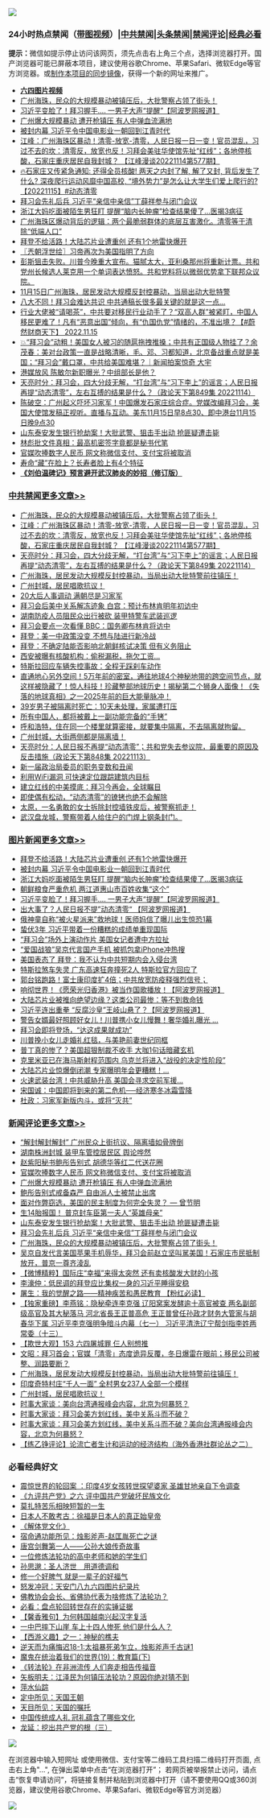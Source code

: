 ![](https://raw.githubusercontent.com/jsvpn/jsproxy/dev/64photo/fqnews-qr.jpg)

<div id="tt">
<h3>24小时热点禁闻（<a href="https://aaa.v2dns.tk/?QAjUl=BgRp5UNKRn&T5Vk=fPVH&Q59Ab=WxGE" target="_blank">带图视频</a>）|<a href="#%E4%B8%AD%E5%85%B1%E7%A6%81%E9%97%BB%E6%9B%B4%E5%A4%9A%E6%96%87%E7%AB%A0">中共禁闻</a>|<a href="#%E5%9B%BE%E7%89%87%E6%96%B0%E9%97%BB%E6%9B%B4%E5%A4%9A%E6%96%87%E7%AB%A0">头条禁闻</a>|<a href="#%E6%96%B0%E9%97%BB%E8%AF%84%E8%AE%BA%E6%9B%B4%E5%A4%9A%E6%96%87%E7%AB%A0">禁闻评论|<a href="#%E5%BF%85%E7%9C%8B%E7%BB%8F%E5%85%B8%E5%A5%BD%E6%96%87">经典必看</a></h3>
<div><b>提示：</b>微信如提示停止访问该网页，须先点击右上角三个点，选择浏览器打开。国产浏览器可能已屏蔽本项目，建议使用谷歌Chrome、苹果Safari、微软Edge等官方浏览器。或<a href="%E5%88%B6%E4%BD%9Cgit%E7%A6%81%E9%97%BB%E9%95%9C%E5%83%8F.md">制作本项目的同步镜像</a>，获得一个新的网址来推广。</div>
<ul>
<li><b><a href="http://d2.v2rss.gq/64.mp4" target="_blank">六四图片视频</a></b></li>
<li><a href="/comments/20221115/1811506.md">广州海珠，民众的大规模暴动被镇压后，大批警察占领了街头！</a></li>
<li><a href="/topimagenews/20221115/1811450.md">习近平变脸了！拜习握手…. 一男子大声“提醒”【阿波罗网报道】</a></li>
<li><a href="/comments/20221116/1811610.md">广州爆大规模暴动 遭开枪镇压 有人中弹血流满地</a></li>
<li><a href="/topimagenews/20221115/1811492.md">被封内幕 习近平令中国电影业一朝回到江青时代</a></li>
<li><a href="/cbnews/20221115/1811505.md">江峰：广州海珠区暴动！清零-放宽-清零，人民日报一日一变！官员混乱，习过不去的坎：清零反，放宽也反！习拜会美驻华使馆先扯“红线”；各地停核酸，石家庄重庆居民自我封城？ 【江峰漫谈20221114第577期】</a></li>
<li><a href="/sohnews/20221115/1811563.md">🔥石家庄又传紧急通知: 还得全员核酸! 两天之内封了解, 解了又封, 背后发生了什么? 深夜爬行运动风靡中国高校, “境外势力”是怎么让大学生们爱上爬行的?【20221115】#动态清零</a></li>
<li><a href="/comments/20221115/1811565.md">拜习会先礼后兵 习近平“亲信中亲信”丁薛祥参与闭门会议</a></li>
<li><a href="/topimagenews/20221115/1811491.md">浙江大妈吃面被陌生男狂盯 提醒“脑内长肿瘤”检查结果傻了…医揭3病征</a></li>
<li><a href="/sohnews/20221115/1811409.md">广州海珠区爆动背后的逻辑：两个最脆弱群体的底层互害激化。清零等于清除“低端人口”</a></li>
<li><a href="/topimagenews/20221115/1811493.md">拜登不给活路！大陆芯片业遭重创 还有1个地雷快爆开</a></li>
<li><a href="/ssgc/20221115/1811478.md">〖兲朝浮世绘〗习帝再次为美国指明了方向</a></li>
<li><a href="/sohnews/20221116/1811620.md">彭斯狙击失败。川普今晚重大宣布。猫腻太大，亚利桑那州将重新计票。共和党州长候选人莱克用一个单词表达愤怒。共和党料将以微弱优势拿下联邦众议院。</a></li>
<li><a href="/sohnews/20221115/1811591.md">11月15日广州海珠，居民发动大规模反封控暴动，当局出动大批特警</a></li>
<li><a href="/cnnews/20221115/1811467.md">八大不同！拜习会难达共识 中共通稿长很多最关键的就是这一点…</a></li>
<li><a href="/sohnews/20221115/1811570.md">行业大佬被“请喝茶”，中共要对移民行业动手了？“双高人群”被紧盯，中国人移民更难了！凡有“恶意出国”倾向，有“仇国仇党”情绪的，不准出境？【#蔚然财商天下】 2022.11.15</a></li>
<li><a href="/sohnews/20221115/1811540.md">💥“拜习会”动粗！美国女人被习的随扈拖拽推搡；中共有正国级人物挂了？余茂春：美对台政策一直是战略清晰，毛、邓、习都知道，北京备战重点就是美国；“拜习会”戴口罩，中共给美国难堪？｜新闻拍案惊奇 大宇</a></li>
<li><a href="/baitai/20221115/1811470.md">港媒放风 陈敏尔新职曝光？中组部长是他？</a></li>
<li><a href="/cbnews/20221115/1811463.md">天亮时分：拜习会，四大分歧无解，“打台湾”与“习下李上”的谣言；人民日报再提“动态清零”，左右互搏的结果是什么？（政论天下第849集 20221114）</a></li>
<li><a href="/sohnews/20221115/1811578.md">陈破空：广州起义吓坏习家军！中国爆发石家庄综合症。党媒改编拜习会，美国大使馆发稿正视听。直播与互动。美东11月15日早8点30、即中港台11月15日晚9点30</a></li>
<li><a href="/comments/20221115/1811566.md">山东泰安发生银行抢劫案！大批武警、狙击手出动 抢匪疑遭击毙</a></li>
<li><a href="/cnnews/20221115/1811482.md">林彪批文件真相：最高机密签字竟都是秘书代笔</a></li>
<li><a href="/comments/20221116/1811616.md">官媒吹捧数字人民币 网文称微信支付、支付宝将被取消</a></li>
<li><a href="/lifebaike/20221115/1811536.md">寿命“藏”在脸上？长寿者脸上有4个特征</a></li>
<li><b><a href="/comments/20200207/1272816.md" target="_blank">《刘伯温碑记》预言避开武汉肺炎的妙招（修订版）</a></b></li>
</ul>
</div>

<div class="catlist">
<h3><a href="/cbnews/" target="_blank">中共禁闻</a><span><a href="/cbnews/" target="_blank" rel="nofollow">更多文章>></a></span></h3>
<ul>
<li><a href="/comments/20221115/1811506.md" target="_blank">广州海珠，民众的大规模暴动被镇压后，大批警察占领了街头！</a></li>
<li><a href="/cbnews/20221115/1811505.md" target="_blank">江峰：广州海珠区暴动！清零-放宽-清零，人民日报一日一变！官员混乱，习过不去的坎：清零反，放宽也反！习拜会美驻华使馆先扯“红线”；各地停核酸，石家庄重庆居民自我封城？ 【江峰漫谈20221114第577期】</a></li>
<li><a href="/cbnews/20221115/1811463.md" target="_blank">天亮时分：拜习会，四大分歧无解，“打台湾”与“习下李上”的谣言；人民日报再提“动态清零”，左右互搏的结果是什么？（政论天下第849集 20221114）</a></li>
<li><a href="/comments/20221115/1811373.md" target="_blank">广州海珠，居民发动大规模反封控暴动，当局出动大批特警前往镇压！</a></li>
<li><a href="/comments/20221115/1811313.md" target="_blank">广州封城，居民唱歌抗议！</a></li>
<li><a href="/cbnews/20221115/1811240.md" target="_blank">20大后人事调动 满朝尽是习家军</a></li>
<li><a href="/cbnews/20221115/1811239.md" target="_blank">拜习会后美中关系解冻迹象 白宫：预计布林肯明年初访中</a></li>
<li><a href="/cbnews/20221115/1811231.md" target="_blank">湖南防疫人员阻民众出行被砍 装甲特警车武装巡逻</a></li>
<li><a href="/cbnews/20221115/1811212.md" target="_blank">拜习会要点一次看懂 BBC：国务卿布林肯将访中</a></li>
<li><a href="/cbnews/20221115/1811211.md" target="_blank">拜登：美一中政策没变 不想与陆进行新冷战</a></li>
<li><a href="/cbnews/20221115/1811210.md" target="_blank">拜登：不确定陆能否影响北朝鲜核试决策 但有义务阻止</a></li>
<li><a href="/cbnews/20221114/1811163.md" target="_blank">西安被曝有核酸机构：偷税漏税，拖欠工资…</a></li>
<li><a href="/cbnews/20221114/1811078.md" target="_blank">特斯拉回应车辆失控事故：全程无踩刹车动作</a></li>
<li><a href="/comments/20221114/1811075.md" target="_blank">直通地心另外空间！5万年前的密室，通往地球4个神秘地带的跨空间节点，就这样被隐藏了！惊人科技！珍藏整部地球历史！揭秘第二个狮身人面像！《失落的地球真相》之一2025年前的巨大能量脉冲！</a></li>
<li><a href="/cbnews/20221114/1811064.md" target="_blank">39岁男子被隔离时死亡：10天未处理，家属遭打压</a></li>
<li><a href="/cbnews/20221114/1811057.md" target="_blank">所有中国人，都将被戴上一副功能完备的“手铐”</a></li>
<li><a href="/comments/20221114/1810974.md" target="_blank">呼和浩特，住在同一个楼里就算密接，就要集中隔离，不去隔离就拘留。</a></li>
<li><a href="/comments/20221114/1810953.md" target="_blank">广州封城，大街两侧都是隔离墙！</a></li>
<li><a href="/cbnews/20221114/1810944.md" target="_blank">天亮时分：人民日报不再提“动态清零”；共和党失去参议院，最重要的原因及反击措施（政论天下第848集 20221113）</a></li>
<li><a href="/cbnews/20221114/1810924.md" target="_blank">新一届政治局委员的职务变数和丑闻</a></li>
<li><a href="/cbnews/20221114/1810892.md" target="_blank">利用WiFi漏洞 可快速定位跟踪建筑内目标</a></li>
<li><a href="/cbnews/20221114/1810884.md" target="_blank">建立红线的中美摸底：拜习今再会，全球瞩目</a></li>
<li><a href="/cbnews/20221114/1810849.md" target="_blank">即使偶有松动，“动态清零”的镣铐也绝不会解除</a></li>
<li><a href="/comments/20221114/1810826.md" target="_blank">太原，一名勇敢的女士拆除封控墙铁皮后，被警察抓走！</a></li>
<li><a href="/comments/20221114/1810825.md" target="_blank">武汉盘龙城，警察带着人给住户的门焊上钢条封门。</a></li>

</ul>
</div>
<div class="catlist">
<h3><a href="/topimagenews/" target="_blank">图片新闻</a><span><a href="/topimagenews/" target="_blank" rel="nofollow">更多文章>></a></span></h3>
<ul>
<li><a href="/topimagenews/20221115/1811493.md" target="_blank">拜登不给活路！大陆芯片业遭重创 还有1个地雷快爆开</a></li>
<li><a href="/topimagenews/20221115/1811492.md" target="_blank">被封内幕 习近平令中国电影业一朝回到江青时代</a></li>
<li><a href="/topimagenews/20221115/1811491.md" target="_blank">浙江大妈吃面被陌生男狂盯 提醒“脑内长肿瘤”检查结果傻了…医揭3病征</a></li>
<li><a href="/topimagenews/20221115/1811474.md" target="_blank">朝鲜粮食严重危机 两江道惠山市百姓收集“这个”</a></li>
<li><a href="/topimagenews/20221115/1811450.md" target="_blank">习近平变脸了！拜习握手…. 一男子大声“提醒”【阿波罗网报道】</a></li>
<li><a href="/topimagenews/20221115/1811402.md" target="_blank">出大事了？人民日报不提”动态清零“ 【阿波罗网报道】</a></li>
<li><a href="/topimagenews/20221115/1811299.md" target="_blank">俄神童自称“被火星派来”救地球！医师妈信了曝儿出生惊恐1幕</a></li>
<li><a href="/topimagenews/20221115/1811280.md" target="_blank">蛰伏3年 习近平带着一份糟糕的成绩单重现国际</a></li>
<li><a href="/topimagenews/20221115/1811238.md" target="_blank">“拜习会”场外上演动作片 美国女记者遭中方拉扯</a></li>
<li><a href="/topimagenews/20221115/1811222.md" target="_blank">“爱国战狼”吴京代言国产手机 被抓包拿iPhone冲热搜</a></li>
<li><a href="/topimagenews/20221114/1811180.md" target="_blank">美国表态了 拜登：我不认为中共短期内会入侵台湾</a></li>
<li><a href="/topimagenews/20221114/1811121.md" target="_blank">特斯拉煞车失灵 广东高速狂奔撞死2人 特斯拉官方回应了</a></li>
<li><a href="/topimagenews/20221114/1811092.md" target="_blank">郭台铭跑路！富士康印度扩4倍；中共放宽防疫释强烈信号；</a></li>
<li><a href="/topimagenews/20221114/1811026.md" target="_blank">响彻世界！《愿荣光归香港》被当作国歌播放！【阿波罗网报道】</a></li>
<li><a href="/topimagenews/20221114/1811021.md" target="_blank">大陆芯片业被推向绝望边缘？这类公司最惨：等不到救命钱</a></li>
<li><a href="/topimagenews/20221114/1811007.md" target="_blank">习近平连出重拳 “反腐沙皇”王岐山悬了？【阿波罗网报道】</a></li>
<li><a href="/topimagenews/20221114/1810993.md" target="_blank">警告女婿最好照顾好女儿！川普携小女儿慢舞！奢华婚礼曝光 …</a></li>
<li><a href="/topimagenews/20221114/1810981.md" target="_blank">拜习会即将登场，“达这成果就成功”</a></li>
<li><a href="/topimagenews/20221114/1810980.md" target="_blank">川普挽小女儿走婚礼红毯，与美艳前妻世纪同框</a></li>
<li><a href="/topimagenews/20221114/1810959.md" target="_blank">普丁真的惨了？美国超狠制裁不收手 大咖1句话暗藏玄机</a></li>
<li><a href="/topimagenews/20221114/1810947.md" target="_blank">克里米亚已在海马斯射程范围内 乌克兰将进入“战役的决定性阶段”</a></li>
<li><a href="/topimagenews/20221114/1810932.md" target="_blank">大陆芯片业惊爆倒闭潮 专家曝明年会更糟糕！…</a></li>
<li><a href="/topimagenews/20221114/1810916.md" target="_blank">火速武装台湾！中共威胁升高 美国会寻求空前军援…</a></li>
<li><a href="/topimagenews/20221114/1810915.md" target="_blank">宋国诚：中国即将到来的第二危机──经济寒冬冰霜雪降</a></li>
<li><a href="/topimagenews/20221114/1810901.md" target="_blank">杜政：习家军新版内斗，或将“灭共”</a></li>

</ul>
</div>
<div class="catlist">
<h3><a href="/comments/" target="_blank">新闻评论</a><span><a href="/comments/" target="_blank" rel="nofollow">更多文章>></a></span></h3>
<ul>
<li><a href="/comments/20221116/1811663.md" target="_blank">“解封解封解封” 广州民众上街抗议、隔离墙如骨牌倒</a></li>
<li><a href="/comments/20221116/1811618.md" target="_blank">湖南株洲封城 装甲车管控居民区 舆论哗然</a></li>
<li><a href="/comments/20221116/1811617.md" target="_blank">赵紫阳秘书鲍彤告别式 胡德华等红二代送花圈</a></li>
<li><a href="/comments/20221116/1811616.md" target="_blank">官媒吹捧数字人民币 网文称微信支付、支付宝将被取消</a></li>
<li><a href="/comments/20221116/1811610.md" target="_blank">广州爆大规模暴动 遭开枪镇压 有人中弹血流满地</a></li>
<li><a href="/comments/20221115/1811590.md" target="_blank">鲍彤告别式戒备森严 自由派人士被禁止出席</a></li>
<li><a href="/comments/20221115/1811012.md" target="_blank">面对作弊窃选，美国的民主制度为何完全失灵？ — 曾节明</a></li>
<li><a href="/comments/20221115/1811567.md" target="_blank">生14胎报国！ 普京封车臣第一夫人“英雄母亲”</a></li>
<li><a href="/comments/20221115/1811566.md" target="_blank">山东泰安发生银行抢劫案！大批武警、狙击手出动 抢匪疑遭击毙</a></li>
<li><a href="/comments/20221115/1811565.md" target="_blank">拜习会先礼后兵 习近平“亲信中亲信”丁薛祥参与闭门会议</a></li>
<li><a href="/comments/20221115/1811506.md" target="_blank">广州海珠，民众的大规模暴动被镇压后，大批警察占领了街头！</a></li>
<li><a href="/comments/20221115/1811462.md" target="_blank">吴京自发代言美国苹果手机辱华，拜习会前赵立坚叫駡美国！石家庄市民抵制放开，普京一尊齐淩乱</a></li>
<li><a href="/comments/20221115/1811454.md" target="_blank">【微博精粹】国际庄“幸福”来得太突然 还有卖核酸发大财的小孩</a></li>
<li><a href="/comments/20221115/1811453.md" target="_blank">李濠仲：低民调的拜登应比集权一身的习近平睡得安稳</a></li>
<li><a href="/comments/20221115/1811452.md" target="_blank">屠生：我的觉醒之路——精神疾苦和愚民教育 【粉红必读】</a></li>
<li><a href="/comments/20221115/1811446.md" target="_blank">【独家重磅】李燕铭：隐秘牵连李克强 辽阳窝案发酵逾十高官被查 两名副部级高官及其大秘落马 河北省長王正普高危 王正普曾任孙政才财务大管家与胡春华下属 习近平李克强明争暗斗内幕（七一） 习近平清洗辽宁帮剑指李姓两常委（十三）</a></li>
<li><a href="/comments/20221115/1811408.md" target="_blank">【欺世大观】153 六四屠城罪 仨人别想推</a></li>
<li><a href="/comments/20221115/1811376.md" target="_blank">文昭：拜习首会；官媒「清零」态度诡异反覆，冬日爆雷在眼前；移民公司被整、润路要断？</a></li>
<li><a href="/comments/20221115/1811373.md" target="_blank">广州海珠，居民发动大规模反封控暴动，当局出动大批特警前往镇压！</a></li>
<li><a href="/comments/20221115/1811360.md" target="_blank">印度奇特村庄“千人一面” 全村男女237人全部一个模样</a></li>
<li><a href="/comments/20221115/1811313.md" target="_blank">广州封城，居民唱歌抗议！</a></li>
<li><a href="/comments/20221115/1811219.md" target="_blank">时事大家谈：美向台湾通报峰会内容，北京为何暴怒？</a></li>
<li><a href="/comments/20221115/1811218.md" target="_blank">时事大家谈：拜习会美方划红线，美中关系斗而不破？</a></li>
<li><a href="/comments/20221115/1811193.md" target="_blank">时事大家谈：拜习会美方划红线，美中关系斗而不破？美向台湾通报峰会内容，北京为何暴怒？</a></li>
<li><a href="/comments/20221115/1811188.md" target="_blank">【练乙铮评论】论流亡者生计和运动的经济结构（海外香港社群论丛之二）</a></li>

</ul>
</div>

<div class="catlist">
<h3>必看经典好文</h3>
<ul>
<li><a href="/comments/20210307/1499941.md" target="_blank">震惊世界的轮回案 ：印度4岁女孩转世探望婆家 圣雄甘地亲自下令调查</a></li>
<li><a href="/bookonline/20131116/201050.md" target="_blank">《九评共产党》之六 评中国共产党破坏民族文化</a></li>
<li><a href="/tculture/20211006/1633976.md" target="_blank">莫扎特苦乐相映短暂的一生</a></li>
<li><a href="/sohnews/20160609/543313.md" target="_blank">日本人不敢考古：徐福是日本人的真正始皇帝</a></li>
<li><a href="/bookwiki/20130610/138400.md" target="_blank">《解体党文化》</a></li>
<li><a href="/tculture/20151001/455916.md" target="_blank">宿命通功能所见：烛影斧声-赵匡胤死亡之谜</a></li>
<li><a href="/comments/20220902/1779609.md" target="_blank">唐宫剑舞第一人——公孙大娘传奇故事</a></li>
<li><a href="/cbnews/20200702/1354550.md" target="_blank">一位修炼法轮功的高中老师和她的学生们</a></li>
<li><a href="/comments/20210216/1488350.md" target="_blank">孙思邈：圣人济世　用道德调和</a></li>
<li><a href="/funmedia/20200713/1359909.md" target="_blank">修一个好脾气 就是一辈子的好福气</a></li>
<li><a href="/comments/20200604/783200.md" target="_blank">怒发冲冠：天安门八九六四图片纪录片</a></li>
<li><a href="/sohnews/20150109/351438.md" target="_blank">佛教协会会长、省佛协代表为啥修炼了法轮功？</a></li>
<li><a href="/comments/20211129/1658340.md" target="_blank">必看：盘点轮回转世存在的实锤证据</a></li>
<li><a href="/bannedvideo/20210301/1495767.md" target="_blank">【馨香雅句】为何韩国越南兴起汉字复活</a></li>
<li><a href="/cbnews/20200611/1343057.md" target="_blank">一中巴摔下山崖 车上十四人惨死 他们是什么人？</a></li>
<li><a href="/comments/20210210/1484775.md" target="_blank">【西游义趣】之一：神秘的樵夫</a></li>
<li><a href="/tculture/20190304/1091068.md" target="_blank">逆天而为痛悔迟18-1:太祖暴死弟乍立，烛影斧声千古谜1</a></li>
<li><a href="/comments/20180716/972458.md" target="_blank">魔鬼在统治着我们的世界(19)：教育篇(下)</a></li>
<li><a href="/comments/20210509/1542786.md" target="_blank">《转法轮》在非洲流传 人们奔走相告传福音</a></li>
<li><a href="/comments/20220531/1739728.md" target="_blank">矢板明夫：江泽民为何镇压法轮功？原因你绝对猜不到</a></li>
<li><a href="/cbnews/20210809/1603030.md" target="_blank">萍水仙踪</a></li>
<li><a href="/tculture/xiulian/20151111/470021.md" target="_blank">定中所见：天国王朝</a></li>
<li><a href="/tculture/20180919/1000196.md" target="_blank">天目所见：天国的嘱托</a></li>
<li><a href="/bannedvideo/20211002/1631942.md" target="_blank">中国传统成人礼 冠礼蕴含了哪些文化</a></li>
<li><a href="/comments/20200929/1405201.md" target="_blank">龙延：挖出共产党的根（三）</a></li>

</ul>
</div>

![](https://raw.githubusercontent.com/jsvpn/jsproxy/dev/64photo/fqnews-qr.jpg)

在浏览器中输入短网址 或使用微信、支付宝等二维码工具扫描二维码打开页面, 点击右上角"...", 在弹出菜单中点击“在浏览器打开”； 若网页被举报禁止访问，请点击“恢复申请访问”，将链接复制并粘贴到浏览器中打开（请不要使用QQ或360浏览器，建议使用谷歌Chrome、苹果Safari、微软Edge等官方浏览器）

![](https://raw.githubusercontent.com/jsvpn/jsproxy/dev/64photo/wx.jpg)